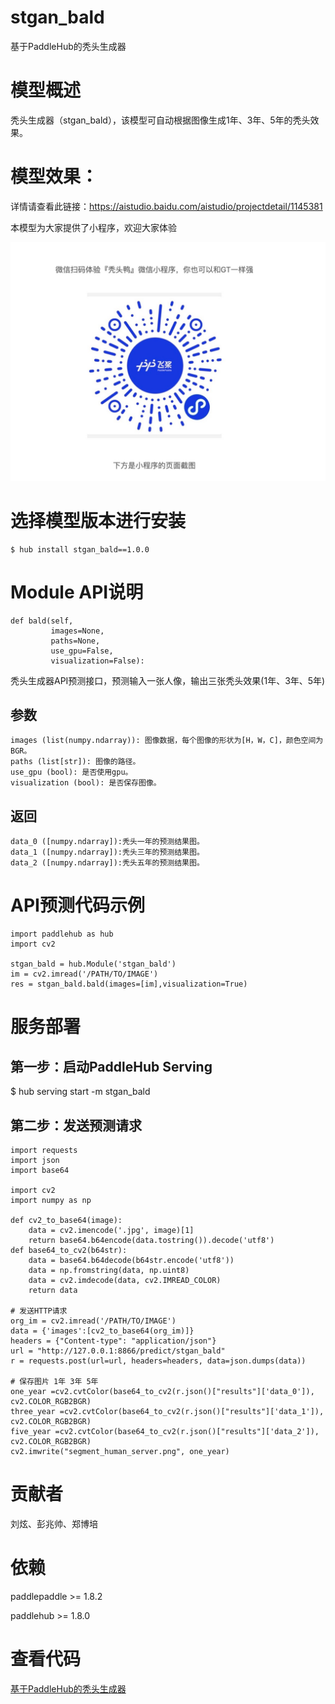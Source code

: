 # stgan_bald
基于PaddleHub的秃头生成器
# 模型概述
秃头生成器（stgan_bald），该模型可自动根据图像生成1年、3年、5年的秃头效果。
# 模型效果：

详情请查看此链接：https://aistudio.baidu.com/aistudio/projectdetail/1145381

本模型为大家提供了小程序，欢迎大家体验

![image](https://github.com/1084667371/stgan_bald/blob/main/images/code.jpg)

# 选择模型版本进行安装
    $ hub install stgan_bald==1.0.0
# Module API说明
    def bald(self,
             images=None,
             paths=None,
             use_gpu=False,
             visualization=False):
秃头生成器API预测接口，预测输入一张人像，输出三张秃头效果(1年、3年、5年)
## 参数
    images (list(numpy.ndarray)): 图像数据，每个图像的形状为[H，W，C]，颜色空间为BGR。
    paths (list[str]): 图像的路径。
    use_gpu (bool): 是否使用gpu。
    visualization (bool): 是否保存图像。
## 返回
    data_0 ([numpy.ndarray]):秃头一年的预测结果图。
    data_1 ([numpy.ndarray]):秃头三年的预测结果图。
    data_2 ([numpy.ndarray]):秃头五年的预测结果图。
# API预测代码示例
    import paddlehub as hub
    import cv2
    
    stgan_bald = hub.Module('stgan_bald')
    im = cv2.imread('/PATH/TO/IMAGE')
    res = stgan_bald.bald(images=[im],visualization=True)
# 服务部署
## 第一步：启动PaddleHub Serving
$ hub serving start -m stgan_bald
## 第二步：发送预测请求
    import requests
    import json
    import base64

    import cv2
    import numpy as np

    def cv2_to_base64(image):
        data = cv2.imencode('.jpg', image)[1]
        return base64.b64encode(data.tostring()).decode('utf8')
    def base64_to_cv2(b64str):
        data = base64.b64decode(b64str.encode('utf8'))
        data = np.fromstring(data, np.uint8)
        data = cv2.imdecode(data, cv2.IMREAD_COLOR)
        return data

    # 发送HTTP请求
    org_im = cv2.imread('/PATH/TO/IMAGE')
    data = {'images':[cv2_to_base64(org_im)]}
    headers = {"Content-type": "application/json"}
    url = "http://127.0.0.1:8866/predict/stgan_bald"
    r = requests.post(url=url, headers=headers, data=json.dumps(data))

    # 保存图片 1年 3年 5年
    one_year =cv2.cvtColor(base64_to_cv2(r.json()["results"]['data_0']), cv2.COLOR_RGB2BGR)
    three_year =cv2.cvtColor(base64_to_cv2(r.json()["results"]['data_1']), cv2.COLOR_RGB2BGR)
    five_year =cv2.cvtColor(base64_to_cv2(r.json()["results"]['data_2']), cv2.COLOR_RGB2BGR)
    cv2.imwrite("segment_human_server.png", one_year)

# 贡献者
刘炫、彭兆帅、郑博培
# 依赖
paddlepaddle >= 1.8.2 

paddlehub >= 1.8.0

# 查看代码

[基于PaddleHub的秃头生成器](https://github.com/1084667371/PaddleHub/tree/release/v1.8/hub_module/modules/image/gan/stgan_bald)
